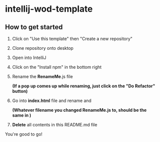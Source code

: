 # intellij-wod-template
## How to get started
1. Click on "Use this template" then "Create a new repository"
2. Clone repository onto desktop
3. Open into IntelliJ
4. Click on the "Install npm" in the bottom right
5. Rename the **RenameMe**.js file

    **(If a pop up comes up while renaming, just click on the "Do Refactor" button)**
   
   
7. Go into **index.html** file and rename <title>**RenameMe**</title> and <script src="RenameMe.js"></script>

   **(Whatever filename you changed RenameMe.js to, should be the same in <script src="RenameMe.js"></script>)**

8. **Delete** all contents in this README.md file

You're good to go!
